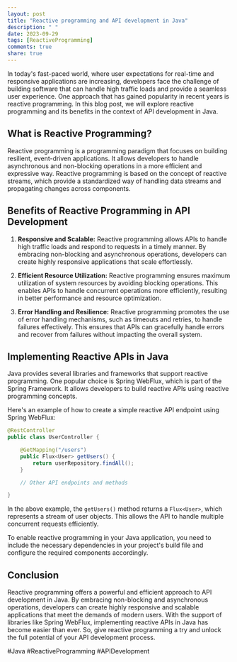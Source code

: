 ```yaml
---
layout: post
title: "Reactive programming and API development in Java"
description: " "
date: 2023-09-29
tags: [ReactiveProgramming]
comments: true
share: true
---
```


In today's fast-paced world, where user expectations for real-time and responsive applications are increasing, developers face the challenge of building software that can handle high traffic loads and provide a seamless user experience. One approach that has gained popularity in recent years is reactive programming. In this blog post, we will explore reactive programming and its benefits in the context of API development in Java.

## What is Reactive Programming?

Reactive programming is a programming paradigm that focuses on building resilient, event-driven applications. It allows developers to handle asynchronous and non-blocking operations in a more efficient and expressive way. Reactive programming is based on the concept of reactive streams, which provide a standardized way of handling data streams and propagating changes across components.

## Benefits of Reactive Programming in API Development

1. **Responsive and Scalable:** Reactive programming allows APIs to handle high traffic loads and respond to requests in a timely manner. By embracing non-blocking and asynchronous operations, developers can create highly responsive applications that scale effortlessly.

2. **Efficient Resource Utilization:** Reactive programming ensures maximum utilization of system resources by avoiding blocking operations. This enables APIs to handle concurrent operations more efficiently, resulting in better performance and resource optimization.

3. **Error Handling and Resilience:** Reactive programming promotes the use of error handling mechanisms, such as timeouts and retries, to handle failures effectively. This ensures that APIs can gracefully handle errors and recover from failures without impacting the overall system.

## Implementing Reactive APIs in Java

Java provides several libraries and frameworks that support reactive programming. One popular choice is Spring WebFlux, which is part of the Spring Framework. It allows developers to build reactive APIs using reactive programming concepts.

Here's an example of how to create a simple reactive API endpoint using Spring WebFlux:

```java
@RestController
public class UserController {

    @GetMapping("/users")
    public Flux<User> getUsers() {
        return userRepository.findAll();
    }

    // Other API endpoints and methods

}
```

In the above example, the `getUsers()` method returns a `Flux<User>`, which represents a stream of user objects. This allows the API to handle multiple concurrent requests efficiently.

To enable reactive programming in your Java application, you need to include the necessary dependencies in your project's build file and configure the required components accordingly.

## Conclusion

Reactive programming offers a powerful and efficient approach to API development in Java. By embracing non-blocking and asynchronous operations, developers can create highly responsive and scalable applications that meet the demands of modern users. With the support of libraries like Spring WebFlux, implementing reactive APIs in Java has become easier than ever. So, give reactive programming a try and unlock the full potential of your API development process.

#Java #ReactiveProgramming #APIDevelopment